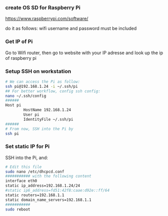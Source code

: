### create OS SD for Raspberry Pi

https://www.raspberrypi.com/software/

do it as follows: wifi username and password must be included


### Get IP of Pi
Go to Wifi router, then go to website with your IP adresse and look up the ip of raspberry pi

### Setup SSH on workstation

```bash
# We can access the Pi as follow:
ssh pi@192.168.1.24 -i ~/.ssh/pi
## For better workflow, config ssh config:
nano ~/.ssh/config
######
Host pi
        HostName 192.168.1.24
        User pi
        IdentityFile ~/.ssh/pi
######
# From now, SSH into the Pi by
ssh pi
```

### Set static IP for Pi
SSH into the Pi, and:
```bash
# Edit this file
sudo nano /etc/dhcpcd.conf
########### with the following content
interface eth0
static ip_address=192.168.1.24/24
#static ip6_address=fd51:42f8:caae:d92e::ff/64
static routers=192.168.1.1
static domain_name_servers=192.168.1.1
###########
sudo reboot
``````
